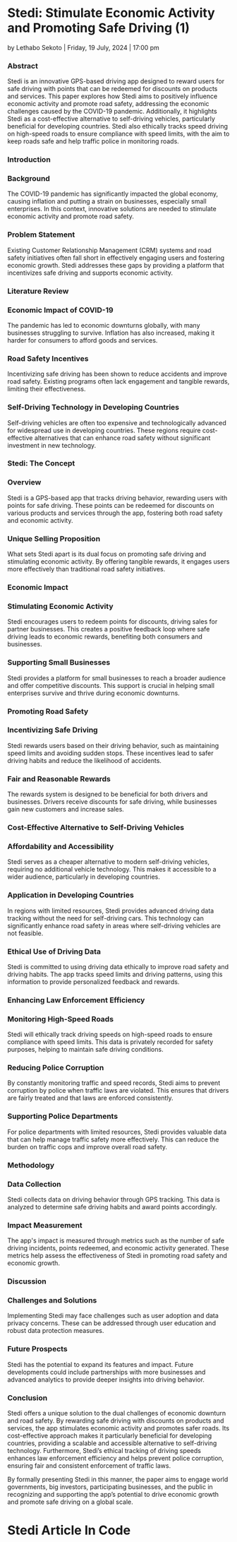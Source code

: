# Stedi: Stimulate Economic Activity and Promoting Safe Driving (1)

by Lethabo Sekoto | Friday, 19 July, 2024 | 17:00 pm

### Abstract

Stedi is an innovative GPS-based driving app designed to reward users for safe driving with points that can be redeemed for discounts on products and services. This paper explores how Stedi aims to positively influence economic activity and promote road safety, addressing the economic challenges caused by the COVID-19 pandemic. Additionally, it highlights Stedi as a cost-effective alternative to self-driving vehicles, particularly beneficial for developing countries. Stedi also ethically tracks speed driving on high-speed roads to ensure compliance with speed limits, with the aim to keep roads safe and help traffic police in monitoring roads.

### Introduction

### Background

The COVID-19 pandemic has significantly impacted the global economy, causing inflation and putting a strain on businesses, especially small enterprises. In this context, innovative solutions are needed to stimulate economic activity and promote road safety.

### Problem Statement

Existing Customer Relationship Management (CRM) systems and road safety initiatives often fall short in effectively engaging users and fostering economic growth. Stedi addresses these gaps by providing a platform that incentivizes safe driving and supports economic activity.

### Literature Review

### Economic Impact of COVID-19

The pandemic has led to economic downturns globally, with many businesses struggling to survive. Inflation has also increased, making it harder for consumers to afford goods and services.

### Road Safety Incentives

Incentivizing safe driving has been shown to reduce accidents and improve road safety. Existing programs often lack engagement and tangible rewards, limiting their effectiveness.

### Self-Driving Technology in Developing Countries

Self-driving vehicles are often too expensive and technologically advanced for widespread use in developing countries. These regions require cost-effective alternatives that can enhance road safety without significant investment in new technology.

### Stedi: The Concept

### Overview

Stedi is a GPS-based app that tracks driving behavior, rewarding users with points for safe driving. These points can be redeemed for discounts on various products and services through the app, fostering both road safety and economic activity.

### Unique Selling Proposition

What sets Stedi apart is its dual focus on promoting safe driving and stimulating economic activity. By offering tangible rewards, it engages users more effectively than traditional road safety initiatives.

### Economic Impact

### Stimulating Economic Activity

Stedi encourages users to redeem points for discounts, driving sales for partner businesses. This creates a positive feedback loop where safe driving leads to economic rewards, benefiting both consumers and businesses.

### Supporting Small Businesses

Stedi provides a platform for small businesses to reach a broader audience and offer competitive discounts. This support is crucial in helping small enterprises survive and thrive during economic downturns.

### Promoting Road Safety

### Incentivizing Safe Driving

Stedi rewards users based on their driving behavior, such as maintaining speed limits and avoiding sudden stops. These incentives lead to safer driving habits and reduce the likelihood of accidents.

### Fair and Reasonable Rewards

The rewards system is designed to be beneficial for both drivers and businesses. Drivers receive discounts for safe driving, while businesses gain new customers and increase sales.

### Cost-Effective Alternative to Self-Driving Vehicles

### Affordability and Accessibility

Stedi serves as a cheaper alternative to modern self-driving vehicles, requiring no additional vehicle technology. This makes it accessible to a wider audience, particularly in developing countries.

### Application in Developing Countries

In regions with limited resources, Stedi provides advanced driving data tracking without the need for self-driving cars. This technology can significantly enhance road safety in areas where self-driving vehicles are not feasible.

### Ethical Use of Driving Data

Stedi is committed to using driving data ethically to improve road safety and driving habits. The app tracks speed limits and driving patterns, using this information to provide personalized feedback and rewards.

### Enhancing Law Enforcement Efficiency

### Monitoring High-Speed Roads

Stedi will ethically track driving speeds on high-speed roads to ensure compliance with speed limits. This data is privately recorded for safety purposes, helping to maintain safe driving conditions.

### Reducing Police Corruption

By constantly monitoring traffic and speed records, Stedi aims to prevent corruption by police when traffic laws are violated. This ensures that drivers are fairly treated and that laws are enforced consistently.

### Supporting Police Departments

For police departments with limited resources, Stedi provides valuable data that can help manage traffic safety more effectively. This can reduce the burden on traffic cops and improve overall road safety.

### Methodology

### Data Collection

Stedi collects data on driving behavior through GPS tracking. This data is analyzed to determine safe driving habits and award points accordingly.

### Impact Measurement

The app's impact is measured through metrics such as the number of safe driving incidents, points redeemed, and economic activity generated. These metrics help assess the effectiveness of Stedi in promoting road safety and economic growth.

### Discussion

### Challenges and Solutions

Implementing Stedi may face challenges such as user adoption and data privacy concerns. These can be addressed through user education and robust data protection measures.

### Future Prospects

Stedi has the potential to expand its features and impact. Future developments could include partnerships with more businesses and advanced analytics to provide deeper insights into driving behavior.

### Conclusion

Stedi offers a unique solution to the dual challenges of economic downturn and road safety. By rewarding safe driving with discounts on products and services, the app stimulates economic activity and promotes safer roads. Its cost-effective approach makes it particularly beneficial for developing countries, providing a scalable and accessible alternative to self-driving technology. Furthermore, Stedi’s ethical tracking of driving speeds enhances law enforcement efficiency and helps prevent police corruption, ensuring fair and consistent enforcement of traffic laws.

By formally presenting Stedi in this manner, the paper aims to engage world governments, big investors, participating businesses, and the public in recognizing and supporting the app’s potential to drive economic growth and promote safe driving on a global scale.

# Stedi Article In Code